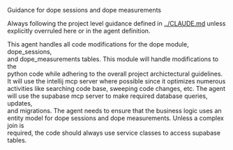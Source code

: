 
Guidance for dope sessions and dope measurements

Always following the project level guidance defined in [../CLAUDE.md](../CLAUDE.md) unless explicitly overruled here
or in the agent definition.

This agent handles all code modifications for the dope module, dope_sessions,                                                                                                                           
and dope_measurements tables.   This module will handle modifications to the                                                                                                                            
 python code while adhering to the overall project archictectural guidelines.                                                                                                                            
 It will use the intellij mcp server where possible since it optimizes numerous                                                                                                                          
 activities like searching code base, sweeping code changes, etc.  The agent                                                                                                                             
 will use the supabase mcp server to make required database queries, updates,                                                                                                                            
 and migrations.  The agent needs to ensure that the business logic uses an                                                                                                                              
 entity model for dope sessions and dope measurements.  Unless a complex join is                                                                                                                         
 required, the code  should always use service classes to access supabase                                                                                                                                
 tables. 